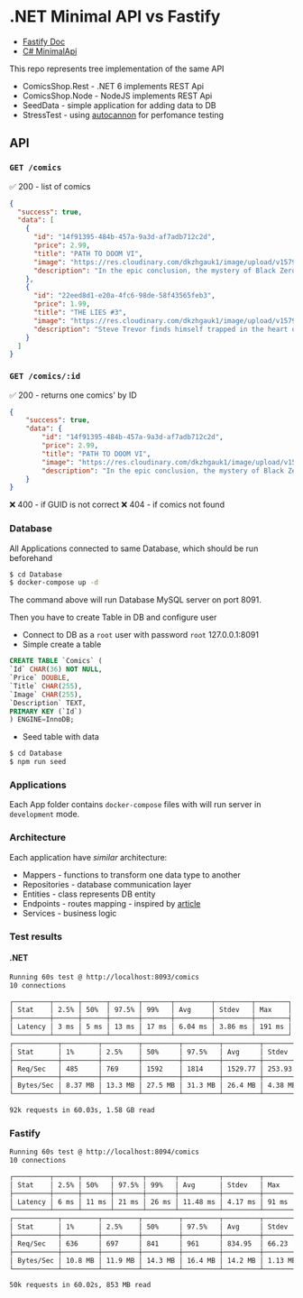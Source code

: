 # .NET Minimal API vs Fastify

- [Fastify Doc](https://www.fastify.io/)
- [C# MinimalApi](https://docs.microsoft.com/en-us/aspnet/core/fundamentals/minimal-apis?view=aspnetcore-6.0)

This repo represents tree implementation of the same API

- ComicsShop.Rest - .NET 6 implements REST Api
- ComicsShop.Node - NodeJS implements REST Api
- SeedData - simple application for adding data to DB
- StressTest - using [autocannon](https://www.npmjs.com/package/autocannon) for perfomance testing

## API

### `GET /comics`
✅ 200 - list of comics

```json
{
  "success": true,
  "data": [
    {
      "id": "14f91395-484b-457a-9a3d-af7adb712c2d",
      "price": 2.99,
      "title": "PATH TO DOOM VI",
      "image": "https://res.cloudinary.com/dkzhgauk1/image/upload/v1579376879/Sups06_uwzn82.jpg",
      "description": "In the epic conclusion, the mystery of Black Zero deepens just as the Man of Steel makes a fateful decision that may stop Doomsday, but also risks the lives of those he loves most."
    },
    {
      "id": "22eed8d1-e20a-4fc6-98de-58f43565feb3",
      "price": 1.99,
      "title": "THE LIES #3",
      "image": "https://res.cloudinary.com/dkzhgauk1/image/upload/v1579376882/ww05_rabumy.jpg",
      "description": "Steve Trevor finds himself trapped in the heart of Urzkartaga’s darkness, with Wonder Woman and Cheetah the only hope of rescue for him and his men. But how far can Cheetah be trusted?"
    }
  ]
}
```
### `GET /comics/:id`
✅ 200 - returns one comics' by ID

```json
{
    "success": true,
    "data": {
        "id": "14f91395-484b-457a-9a3d-af7adb712c2d",
        "price": 2.99,
        "title": "PATH TO DOOM VI",
        "image": "https://res.cloudinary.com/dkzhgauk1/image/upload/v1579376879/Sups06_uwzn82.jpg",
        "description": "In the epic conclusion, the mystery of Black Zero deepens just as the Man of Steel makes a fateful decision that may stop Doomsday, but also risks the lives of those he loves most."
    }
}
```

❌ 400 - if GUID is not correct
❌ 404 - if comics not found

### Database
All Applications connected to same Database, which should be run beforehand

```bash
$ cd Database
$ docker-compose up -d
```
The command above will run Database MySQL server on port 8091.

Then you have to create Table in DB and configure user

- Connect to DB as a `root` user with password `root` 127.0.0.1:8091
- Simple create a table
```sql
CREATE TABLE `Comics` (
`Id` CHAR(36) NOT NULL,
`Price` DOUBLE,
`Title` CHAR(255),
`Image` CHAR(255),
`Description` TEXT,
PRIMARY KEY (`Id`)
) ENGINE=InnoDB;
```
- Seed table with data
```bash
$ cd Database
$ npm run seed
```

### Applications
Each App folder contains `docker-compose` files with will run server in `development` mode.

### Architecture
Each application have _similar_ architecture:

- Mappers - functions to transform one data type to another 
- Repositories - database communication layer
- Entities - class represents DB entity
- Endpoints - routes mapping - inspired by [article](https://timdeschryver.dev/blog/the-simplicity-of-net-endpoints)
- Services - business logic

### Test results

#### .NET

```bash
Running 60s test @ http://localhost:8093/comics
10 connections

┌─────────┬──────┬──────┬───────┬───────┬─────────┬─────────┬────────┐
│ Stat    │ 2.5% │ 50%  │ 97.5% │ 99%   │ Avg     │ Stdev   │ Max    │
├─────────┼──────┼──────┼───────┼───────┼─────────┼─────────┼────────┤
│ Latency │ 3 ms │ 5 ms │ 13 ms │ 17 ms │ 6.04 ms │ 3.86 ms │ 191 ms │
└─────────┴──────┴──────┴───────┴───────┴─────────┴─────────┴────────┘
┌───────────┬─────────┬─────────┬─────────┬─────────┬─────────┬─────────┬─────────┐
│ Stat      │ 1%      │ 2.5%    │ 50%     │ 97.5%   │ Avg     │ Stdev   │ Min     │
├───────────┼─────────┼─────────┼─────────┼─────────┼─────────┼─────────┼─────────┤
│ Req/Sec   │ 485     │ 769     │ 1592    │ 1814    │ 1529.77 │ 253.93  │ 485     │
├───────────┼─────────┼─────────┼─────────┼─────────┼─────────┼─────────┼─────────┤
│ Bytes/Sec │ 8.37 MB │ 13.3 MB │ 27.5 MB │ 31.3 MB │ 26.4 MB │ 4.38 MB │ 8.37 MB │
└───────────┴─────────┴─────────┴─────────┴─────────┴─────────┴─────────┴─────────┘

92k requests in 60.03s, 1.58 GB read
```

### Fastify

```bash
Running 60s test @ http://localhost:8094/comics
10 connections

┌─────────┬──────┬───────┬───────┬───────┬──────────┬─────────┬───────┐
│ Stat    │ 2.5% │ 50%   │ 97.5% │ 99%   │ Avg      │ Stdev   │ Max   │
├─────────┼──────┼───────┼───────┼───────┼──────────┼─────────┼───────┤
│ Latency │ 6 ms │ 11 ms │ 21 ms │ 26 ms │ 11.48 ms │ 4.17 ms │ 91 ms │
└─────────┴──────┴───────┴───────┴───────┴──────────┴─────────┴───────┘
┌───────────┬─────────┬─────────┬─────────┬─────────┬─────────┬─────────┬─────────┐
│ Stat      │ 1%      │ 2.5%    │ 50%     │ 97.5%   │ Avg     │ Stdev   │ Min     │
├───────────┼─────────┼─────────┼─────────┼─────────┼─────────┼─────────┼─────────┤
│ Req/Sec   │ 636     │ 697     │ 841     │ 961     │ 834.95  │ 66.23   │ 636     │
├───────────┼─────────┼─────────┼─────────┼─────────┼─────────┼─────────┼─────────┤
│ Bytes/Sec │ 10.8 MB │ 11.9 MB │ 14.3 MB │ 16.4 MB │ 14.2 MB │ 1.13 MB │ 10.8 MB │
└───────────┴─────────┴─────────┴─────────┴─────────┴─────────┴─────────┴─────────┘

50k requests in 60.02s, 853 MB read
```
